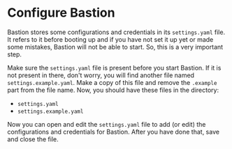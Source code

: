 # Configure Bastion

Bastion stores some configurations and credentials in its `settings.yaml` file. It refers to it before booting up and if you have not set it up yet or made some mistakes, Bastion will not be able to start. So, this is a very important step.

Make sure the `settings.yaml` file is present before you start Bastion. If it is not present in there, don't worry, you will find another file named `settings.example.yaml`. Make a copy of this file and remove the `.example` part from the file name. Now, you should have these files in the directory:

* `settings.yaml`
* `settings.example.yaml`

Now you can open and edit the `settings.yaml` file to add (or edit) the configurations and credentials for Bastion. After you have done that, save and close the file.

